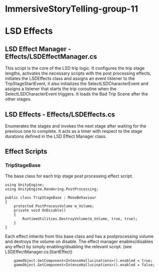 # ImmersiveStoryTelling-group-11

# LSD Effects 

## LSD Effect Manager - Effects/LSDEffectManager.cs
This script is the core of the LSD trip logic. It configures the trip stage lengths, activates the necessary scripts with the post processing effects, initiates the LSDEffects class and assigns an event listener to the TripStageStartEvent, it also initializes the SelectLSDCharacterEvent and assigns a listener that starts the trip coroutine when the SelectLSDCharacterEvent triggers. It loads the Bad Trip Scene after the other stages.

## LSD Effects - Effects/LSDEffects.cs
Enumerates the stages and invokes the next stage after waiting for the previous one to complete. It acts as a timer with respect to the stage durations defined in the LSD Effect Manager class.

## Effect Scripts
### TripStageBase
The base class for each trip stage post processing effect script. 
```
using UnityEngine;
using UnityEngine.Rendering.PostProcessing;

public class TripStageBase : MonoBehaviour
{
    protected PostProcessVolume m_Volume;
    private void OnDisable()
    {
        RuntimeUtilities.DestroyVolume(m_Volume, true, true);
    }
}
```
Each effect inherits from this base class and has a postprocessing volume and destroys the volume on disable. The effect manager enables/disables any effect by simply enabling/disabling the relevant script. (see LSDEffectManager.cs:StartEffect)

```
    gameObject.GetComponent<IntenseHallucinations>().enabled = true;
    gameObject.GetComponent<IntenseHallucinations>().enabled = false;
```
